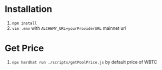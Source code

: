 # Installation
1. `npm install`  
2. `vim .env` with `ALCHEMY_URL=yourProviderURL` mainnet url  

# Get Price 
1. `npx hardhat run ./scripts/getPoolPrice.js` by default price of WBTC

